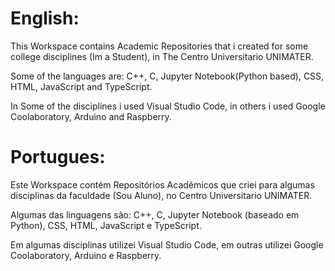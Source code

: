 English:
===============================================================================================================================================

This Workspace contains Academic Repositories that i created for some college disciplines (Im a Student), in The Centro Universitario UNIMATER.

Some of the languages are: C++, C, Jupyter Notebook(Python based), CSS, HTML, JavaScript and TypeScript.

In Some of the disciplines i used Visual Studio Code, in others i used Google Coolaboratory, Arduino and Raspberry.                            
                                                                                                                                                 
Portugues:                                                                                                                                      
===============================================================================================================================================

Este Workspace contém Repositórios Acadêmicos que criei para algumas disciplinas da faculdade (Sou Aluno), no Centro Universitario UNIMATER.

Algumas das linguagens são: C++, C, Jupyter Notebook (baseado em Python), CSS, HTML, JavaScript e TypeScript.

Em algumas disciplinas utilizei Visual Studio Code, em outras utilizei Google Coolaboratory, Arduino e Raspberry.